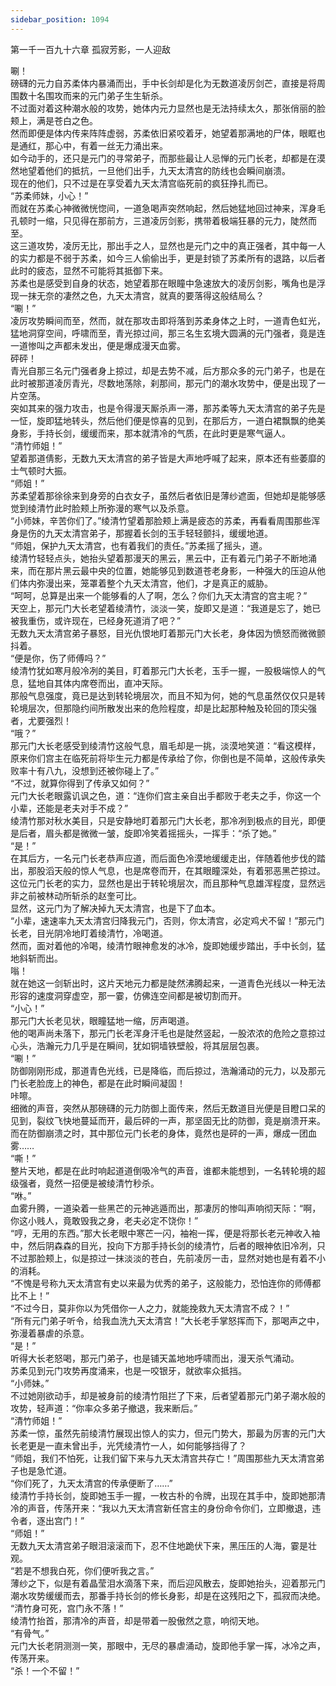 ```yaml
---
sidebar_position: 1094
---
```

 第一千一百九十六章 孤寂芳影，一人迎敌


唰！  
磅礴的元力自苏柔体内暴涌而出，手中长剑却是化为无数道凌厉剑芒，直接是将周围数十名围攻而来的元门弟子生生斩杀。  
不过面对着这种潮水般的攻势，她体内元力显然也是无法持续太久，那张俏丽的脸颊上，满是苍白之色。  
然而即便是体内传来阵阵虚弱，苏柔依旧紧咬着牙，她望着那满地的尸体，眼眶也是通红，那心中，有着一丝无力涌出来。  
如今动手的，还只是元门的寻常弟子，而那些最让人忌惮的元门长老，却都是在漠然地望着他们的抵抗，一旦他们出手，九天太清宫的防线也会瞬间崩溃。  
现在的他们，只不过是在享受着九天太清宫临死前的疯狂挣扎而已。  
“苏柔师妹，小心！”  
而就在苏柔心神微微恍惚间，一道急喝声突然响起，然后她猛地回过神来，浑身毛孔顿时一缩，只见得在那前方，三道凌厉剑影，携带着极端狂暴的元力，陡然而至。  
这三道攻势，凌厉无比，那出手之人，显然也是元门之中的真正强者，其中每一人的实力都是不弱于苏柔，如今三人偷偷出手，更是封锁了苏柔所有的退路，以后者此时的疲态，显然不可能将其抵御下来。  
苏柔也是感受到自身的状态，她望着那在眼瞳中急速放大的凌厉剑影，嘴角也是浮现一抹无奈的凄然之色，九天太清宫，就真的要落得这般结局么？  
“唰！”  
凌厉攻势瞬间而至，然而，就在那攻击即将落到苏柔身体之上时，一道青色虹光，猛地洞穿空间，呼啸而至，青光掠过间，那三名生玄境大圆满的元门强者，竟是连一道惨叫之声都未发出，便是爆成漫天血雾。  
砰砰！  
青光自那三名元门强者身上掠过，却是去势不减，后方那众多的元门弟子，也是在此时被那道凌厉青光，尽数地荡除，刹那间，那元门的潮水攻势中，便是出现了一片空荡。  
突如其来的强力攻击，也是令得漫天厮杀声一滞，那苏柔等九天太清宫的弟子先是一怔，旋即猛地转头，然后他们便是惊喜的见到，在那后方，一道白裙飘飘的绝美身影，手持长剑，缓缓而来，那本就清冷的气质，在此时更是寒气逼人。  
“清竹师姐！”  
望着那道倩影，无数九天太清宫的弟子皆是大声地呼喊了起来，原本还有些萎靡的士气顿时大振。  
“师姐！”  
苏柔望着那徐徐来到身旁的白衣女子，虽然后者依旧是薄纱遮面，但她却是能够感觉到绫清竹此时脸颊上所弥漫的寒气以及杀意。  
“小师妹，辛苦你们了。”绫清竹望着那脸颊上满是疲态的苏柔，再看看周围那些浑身是伤的九天太清宫弟子，那握着长剑的玉手轻轻颤抖，缓缓地道。  
“师姐，保护九天太清宫，也有着我们的责任。”苏柔摇了摇头，道。  
绫清竹轻轻点头，她抬头望着那漫天的黑云，黑云中，正有着元门弟子不断地涌来，而在那片黑云最中央的位置，她能够见到数道苍老身影，一种强大的压迫从他们体内弥漫出来，笼罩着整个九天太清宫，他们，才是真正的威胁。  
“呵呵，总算是出来一个能够看的人了啊，怎么？你们九天太清宫的宫主呢？”  
天空上，那元门大长老望着绫清竹，淡淡一笑，旋即又是道：“我道是忘了，她已被我重伤，或许现在，已经身死道消了吧？”  
无数九天太清宫弟子暴怒，目光仇恨地盯着那元门大长老，身体因为愤怒而微微颤抖着。  
“便是你，伤了师傅吗？”  
绫清竹犹如寒月般冷冽的美目，盯着那元门大长老，玉手一握，一股极端惊人的气息，猛地自其体内席卷而出，直冲天际。  
那般气息强度，竟已是达到转轮境层次，而且不知为何，她的气息虽然仅仅只是转轮境层次，但那隐约间所散发出来的危险程度，却是比起那种触及轮回的顶尖强者，尤要强烈！  
“哦？”  
那元门大长老感受到绫清竹这般气息，眉毛却是一挑，淡漠地笑道：“看这模样，原来你们宫主在临死前将毕生元力都是传承给了你，你倒也是不简单，这般传承失败率十有八九，没想到还被你碰上了。”  
“不过，就算你得到了传承又如何？”  
元门大长老眼露讥讽之色，道：“连你们宫主亲自出手都败于老夫之手，你这一个小辈，还能是老夫对手不成？”  
绫清竹那对秋水美目，只是安静地盯着那元门大长老，那冷冽到极点的目光，即便是后者，眉头都是微微一皱，旋即冷笑着摇摇头，一挥手：“杀了她。”  
“是！”  
在其后方，一名元门长老恭声应道，而后面色冷漠地缓缓走出，伴随着他步伐的踏出，那股滔天般的惊人气息，也是席卷而开，在其眼瞳深处，有着邪恶黑芒掠过。  
这位元门长老的实力，显然也是出于转轮境层次，而且那种气息雄浑程度，显然远非之前被林动所斩杀的赵奎可比。  
显然，这元门为了解决掉九天太清宫，也是下了血本。  
“小辈，速速率九天太清宫归降我元门，否则，你太清宫，必定鸡犬不留！”那元门长老，目光阴冷地盯着绫清竹，冷喝道。  
然而，面对着他的冷喝，绫清竹眼神愈发的冰冷，旋即她缓步踏出，手中长剑，猛地斜斩而出。  
嗡！  
就在她这一剑斩出时，这片天地元力都是陡然沸腾起来，一道青色光线以一种无法形容的速度洞穿虚空，那一霎，仿佛连空间都是被切割而开。  
“小心！”  
那元门大长老见状，眼瞳猛地一缩，厉声喝道。  
他的喝声尚未落下，那元门长老浑身汗毛也是陡然竖起，一股浓浓的危险之意掠过心头，浩瀚元力几乎是在瞬间，犹如铜墙铁壁般，将其层层包裹。  
“唰！”  
防御刚刚形成，那道青色光线，已是降临，而后掠过，浩瀚涌动的元力，以及那元门长老脸庞上的神色，都是在此时瞬间凝固！  
咔嚓。  
细微的声音，突然从那磅礴的元力防御上面传来，然后无数道目光便是目瞪口呆的见到，裂纹飞快地蔓延而开，最后砰的一声，那坚固无比的防御，竟是崩溃开来。  
而在防御崩溃之时，其中那位元门长老的身体，竟然也是砰的一声，爆成一团血雾……  
“嘶！”  
整片天地，都是在此时响起道道倒吸冷气的声音，谁都未能想到，一名转轮境的超级强者，竟然一招便是被绫清竹秒杀。  
“咻。”  
血雾升腾，一道染着一些黑芒的元神逃遁而出，那凄厉的惨叫声响彻天际：“啊，你这小贱人，竟敢毁我之身，老夫必定不饶你！”  
“哼，无用的东西。”那大长老眼中寒芒一闪，袖袍一挥，便是将那长老元神收入袖中，然后阴森森的目光，投向下方那手持长剑的绫清竹，后者的眼神依旧冷冽，只不过那脸颊上，似是掠过一抹淡淡的苍白，先前凌厉一击，显然对她也是有着不小的消耗。  
“不愧是号称九天太清宫有史以来最为优秀的弟子，这般能力，恐怕连你的师傅都比不上！”  
“不过今日，莫非你以为凭借你一人之力，就能挽救九天太清宫不成？！”  
“所有元门弟子听令，给我血洗九天太清宫！”大长老手掌怒挥而下，那喝声之中，弥漫着暴虐的杀意。  
“是！”  
听得大长老怒喝，那元门弟子，也是铺天盖地地呼啸而出，漫天杀气涌动。  
苏柔见到元门攻势再度涌来，也是一咬银牙，就欲率众抵挡。  
“小师妹。”  
不过她刚欲动手，却是被身前的绫清竹阻拦了下来，后者望着那元门弟子潮水般的攻势，轻声道：“你率众多弟子撤退，我来断后。”  
“清竹师姐！”  
苏柔一惊，虽然先前绫清竹展现出惊人的实力，但元门势大，那最为厉害的元门大长老更是一直未曾出手，光凭绫清竹一人，如何能够挡得了？  
“师姐，我们不怕死，让我们留下来与九天太清宫共存亡！”周围那些九天太清宫弟子也是急忙道。  
“你们死了，九天太清宫的传承便断了……”  
绫清竹手持长剑，旋即她玉手一握，一枚古朴的令牌，出现在其手中，旋即她那清冷的声音，传荡开来：“我以九天太清宫新任宫主的身份命令你们，立即撤退，违令者，逐出宫门！”  
“师姐！”  
无数九天太清宫弟子眼泪滚滚而下，忍不住地跪伏下来，黑压压的人海，霎是壮观。  
“若是不想我白死，你们便听我之言。”  
薄纱之下，似是有着晶莹泪水滴落下来，而后迎风散去，旋即她抬头，迎着那元门潮水攻势缓缓而去，那番手持长剑的修长身影，却是在这残阳之下，孤寂而决绝。  
“清竹身可死，宫门永不落！”  
绫清竹抬首，那清冷的声音，却是带着一股傲然之意，响彻天地。  
“有骨气。”  
元门大长老阴测测一笑，那眼中，无尽的暴虐涌动，旋即他手掌一挥，冰冷之声，传荡开来。  
“杀！一个不留！”  
  
  
